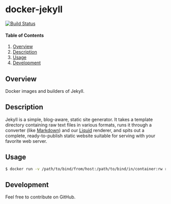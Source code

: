 # docker-jekyll

[![Build Status](https://travis-ci.org/rentabiliweb/docker-jekyll.svg?branch=master)](https://travis-ci.org/rentabiliweb/docker-jekyll)

#### Table of Contents

1. [Overview](#overview)
2. [Description](#description)
3. [Usage](#usage)
4. [Development](#development)

## Overview

Docker images and builders of Jekyll.

## Description

Jekyll  is a  simple, blog-aware,  static site  generator. It  takes a  template
directory  containing raw  text  files in  various formats,  runs  it through  a
converter  (like  [Markdown](http://daringfireball.net/projects/markdown/))  and
our [Liquid](https://github.com/Shopify/liquid/wiki)  renderer, and spits  out a
complete,  ready-to-publish  static  website  suitable  for  serving  with  your
favorite web server.

## Usage

```bash
$ docker run -v /path/to/bind/from/host:/path/to/bind/in/container:rw rentabiliweb/jekyll bash -c 'cd /path/to/bind/in/container && jekyll build && jekyll serve'
```

## Development

Feel free to contribute on GitHub.
